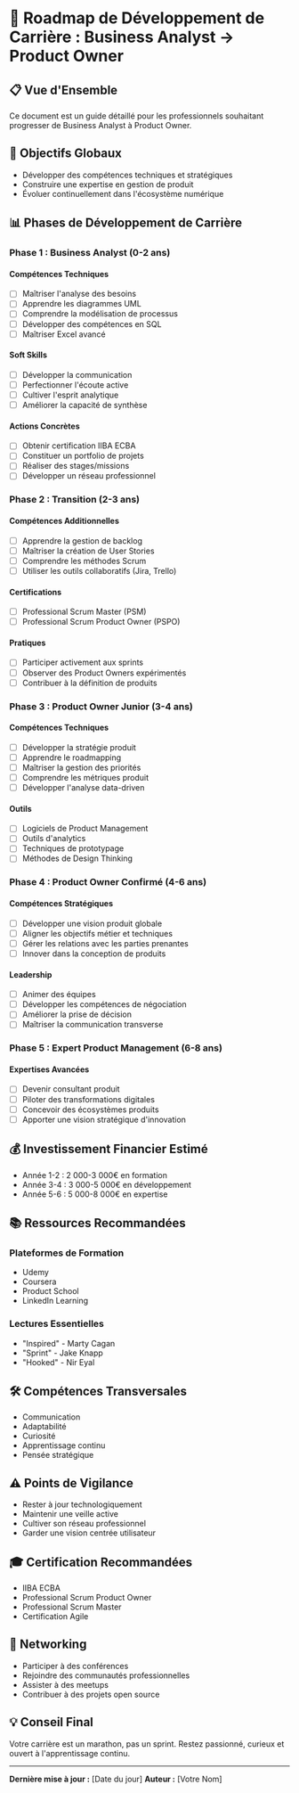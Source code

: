 # 🚀 Roadmap de Développement de Carrière : Business Analyst → Product Owner

## 📋 Vue d'Ensemble
Ce document est un guide détaillé pour les professionnels souhaitant progresser de Business Analyst à Product Owner.

## 🎯 Objectifs Globaux
- Développer des compétences techniques et stratégiques
- Construire une expertise en gestion de produit
- Évoluer continuellement dans l'écosystème numérique

## 📊 Phases de Développement de Carrière

### Phase 1 : Business Analyst (0-2 ans)
#### Compétences Techniques
- [ ] Maîtriser l'analyse des besoins
- [ ] Apprendre les diagrammes UML
- [ ] Comprendre la modélisation de processus
- [ ] Développer des compétences en SQL
- [ ] Maîtriser Excel avancé

#### Soft Skills
- [ ] Développer la communication
- [ ] Perfectionner l'écoute active
- [ ] Cultiver l'esprit analytique
- [ ] Améliorer la capacité de synthèse

#### Actions Concrètes
- [ ] Obtenir certification IIBA ECBA
- [ ] Constituer un portfolio de projets
- [ ] Réaliser des stages/missions
- [ ] Développer un réseau professionnel

### Phase 2 : Transition (2-3 ans)
#### Compétences Additionnelles
- [ ] Apprendre la gestion de backlog
- [ ] Maîtriser la création de User Stories
- [ ] Comprendre les méthodes Scrum
- [ ] Utiliser les outils collaboratifs (Jira, Trello)

#### Certifications
- [ ] Professional Scrum Master (PSM)
- [ ] Professional Scrum Product Owner (PSPO)

#### Pratiques
- [ ] Participer activement aux sprints
- [ ] Observer des Product Owners expérimentés
- [ ] Contribuer à la définition de produits

### Phase 3 : Product Owner Junior (3-4 ans)
#### Compétences Techniques
- [ ] Développer la stratégie produit
- [ ] Apprendre le roadmapping
- [ ] Maîtriser la gestion des priorités
- [ ] Comprendre les métriques produit
- [ ] Développer l'analyse data-driven

#### Outils
- [ ] Logiciels de Product Management
- [ ] Outils d'analytics
- [ ] Techniques de prototypage
- [ ] Méthodes de Design Thinking

### Phase 4 : Product Owner Confirmé (4-6 ans)
#### Compétences Stratégiques
- [ ] Développer une vision produit globale
- [ ] Aligner les objectifs métier et techniques
- [ ] Gérer les relations avec les parties prenantes
- [ ] Innover dans la conception de produits

#### Leadership
- [ ] Animer des équipes
- [ ] Développer les compétences de négociation
- [ ] Améliorer la prise de décision
- [ ] Maîtriser la communication transverse

### Phase 5 : Expert Product Management (6-8 ans)
#### Expertises Avancées
- [ ] Devenir consultant produit
- [ ] Piloter des transformations digitales
- [ ] Concevoir des écosystèmes produits
- [ ] Apporter une vision stratégique d'innovation

## 💰 Investissement Financier Estimé
- Année 1-2 : 2 000-3 000€ en formation
- Année 3-4 : 3 000-5 000€ en développement
- Année 5-6 : 5 000-8 000€ en expertise

## 📚 Ressources Recommandées
### Plateformes de Formation
- Udemy
- Coursera
- Product School
- LinkedIn Learning

### Lectures Essentielles
- "Inspired" - Marty Cagan
- "Sprint" - Jake Knapp
- "Hooked" - Nir Eyal

## 🛠 Compétences Transversales
- Communication
- Adaptabilité
- Curiosité
- Apprentissage continu
- Pensée stratégique

## ⚠️ Points de Vigilance
- Rester à jour technologiquement
- Maintenir une veille active
- Cultiver son réseau professionnel
- Garder une vision centrée utilisateur

## 🎓 Certification Recommandées
- IIBA ECBA
- Professional Scrum Product Owner
- Professional Scrum Master
- Certification Agile

## 🤝 Networking
- Participer à des conférences
- Rejoindre des communautés professionnelles
- Assister à des meetups
- Contribuer à des projets open source

## 💡 Conseil Final
Votre carrière est un marathon, pas un sprint. Restez passionné, curieux et ouvert à l'apprentissage continu.

---

**Dernière mise à jour :** [Date du jour]
**Auteur :** [Votre Nom]
